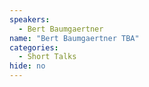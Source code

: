 ```yaml
---
speakers:
  - Bert Baumgaertner
name: "Bert Baumgaertner TBA"
categories:
  - Short Talks
hide: no
---
```


